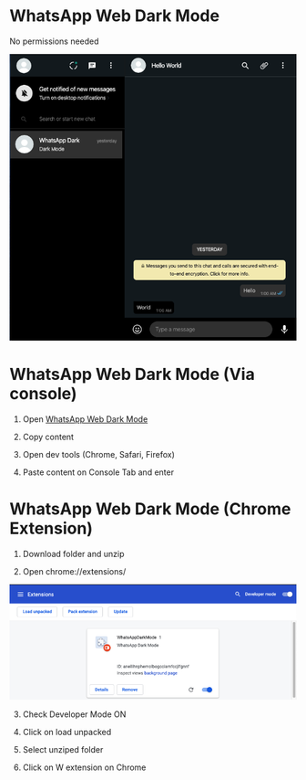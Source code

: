 # WhatsApp Web Dark Mode

No permissions needed


 ![WhatsApp Web Dark Mode](https://github.com/BlakePro/WhatsAppWebDarkMode/blob/master/WhatAppWebDarkMode.png "WhatsApp Web Dark Mode")

# WhatsApp Web Dark Mode (Via console)

  1) Open [WhatsApp Web Dark Mode](https://raw.githubusercontent.com/BlakePro/WhatsAppWebDarkMode/master/WhatsAppDarkModeChromeExtension/whatsapp_black.js)
  
  2) Copy content
  
  3) Open dev tools (Chrome, Safari, Firefox)
  
  3) Paste content on Console Tab and enter
  

# WhatsApp Web Dark Mode (Chrome Extension)

  1) Download folder and unzip

  2) Open chrome://extensions/
  
  ![Chrome Extension Config](https://github.com/BlakePro/WhatsAppWebDarkMode/blob/master/WhatAppDarkExtensionExample.png "Chrome Extension Config")
  
  3) Check Developer Mode ON
  
  4) Click on load unpacked
  
  5) Select unziped folder
  
  6) Click on W extension on Chrome
